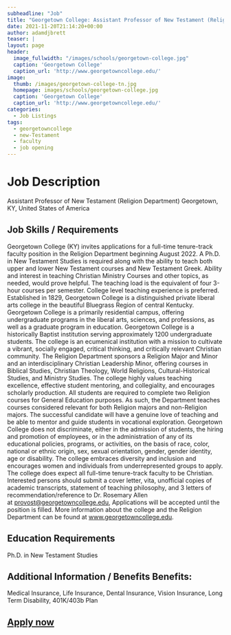 ```yaml
---
subheadline: "Job"
title: "Georgetown College: Assistant Professor of New Testament (Religion Department)"
date: 2021-11-20T21:14:20+00:00
author: adamdjbrett
teaser: |
layout: page
header:
  image_fullwidth: "/images/schools/georgetown-college.jpg"
  caption: 'Georgetown College'
  caption_url: 'http://www.georgetowncollege.edu/'
image:
  thumb: /images/georgetown-college-tn.jpg
  homepage: images/schools/georgetown-college.jpg
  caption: 'Georgetown College'
  caption_url: 'http://www.georgetowncollege.edu/'
categories:
  - Job Listings
tags:
  - georgetowncollege
  - new-Testament
  - faculty
  - job opening
---
```

# Job Description
Assistant Professor of New Testament (Religion Department)
Georgetown, KY, United States of America

## Job Skills / Requirements
Georgetown College (KY) invites applications for a full-time tenure-track faculty position in the Religion Department beginning August 2022\. A Ph.D. in New Testament Studies is required along with the ability to teach both upper and lower New Testament courses and New Testament Greek. Ability and interest in teaching Christian Ministry Courses and other topics, as needed, would prove helpful. The teaching load is the equivalent of four 3-hour courses per semester. College level teaching experience is preferred. Established in 1829, Georgetown College is a distinguished private liberal arts college in the beautiful Bluegrass Region of central Kentucky. Georgetown College is a primarily residential campus, offering undergraduate programs in the liberal arts, sciences, and professions, as well as a graduate program in education. Georgetown College is a historically Baptist institution serving approximately 1200 undergraduate students. The college is an ecumenical institution with a mission to cultivate a vibrant, socially engaged, critical thinking, and critically relevant Christian community. The Religion Department sponsors a Religion Major and Minor and an interdisciplinary Christian Leadership Minor, offering courses in Biblical Studies, Christian Theology, World Religions, Cultural-Historical Studies, and Ministry Studies. The college highly values teaching excellence, effective student mentoring, and collegiality, and encourages scholarly production. All students are required to complete two Religion courses for General Education purposes. As such, the Department teaches courses considered relevant for both Religion majors and non-Religion majors. The successful candidate will have a genuine love of teaching and be able to mentor and guide students in vocational exploration. Georgetown College does not discriminate, either in the admission of students, the hiring and promotion of employees, or in the administration of any of its educational policies, programs, or activities, on the basis of race, color, national or ethnic origin, sex, sexual orientation, gender, gender identity, age or disability. The college embraces diversity and inclusion and encourages women and individuals from underrepresented groups to apply. The college does expect all full-time tenure-track faculty to be Christian. Interested persons should submit a cover letter, vita, unofficial copies of academic transcripts, statement of teaching philosophy, and 3 letters of recommendation/reference to Dr. Rosemary Allen at [provost@georgetowncollege.edu](mailto:provost@georgetowncollege.edu), Applications will be accepted until the position is filled. More information about the college and the Religion Department can be found at www.georgetowncollege.edu.


## Education Requirements
Ph.D. in New Testament Studies

## Additional Information / Benefits Benefits:
Medical Insurance, Life Insurance, Dental Insurance, Vision Insurance, Long Term Disability, 401K/403b Plan

## [Apply now](https://internal.joblinkapply.com/Joblink/6682/Job/Index/514410/assistant-professor-of-new-testament?ShowBackButton=True&BackUrl=%252fJoblink%252f6682%252fSearch%252fResults%253fIsInternal%253dTrue%2526savedSearchId%253d85e341d6-95f0-4160-aa22-7c49a0b7b4b0&fbclid=IwAR1RZEavA0IHKm29gGdhYPV4hS9H0n_IctN9rRy1N_JRGYbguVYfJHsFeBU)
